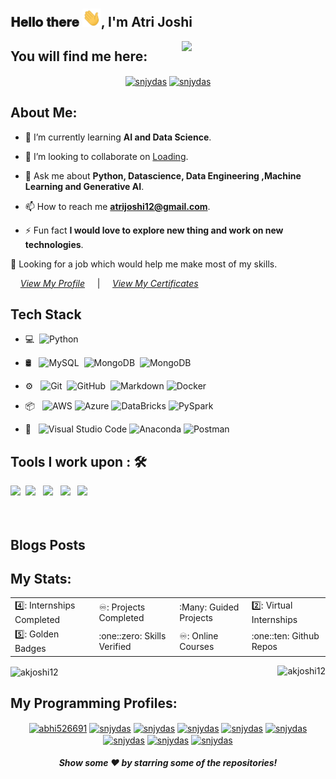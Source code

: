 <h1 align="center"><h2> 𝐇𝐞𝐥𝐥𝐨 𝐭𝐡𝐞𝐫𝐞 <img src="https://raw.githubusercontent.com/ABSphreak/ABSphreak/master/gifs/Hi.gif" width="30px">, I'm Atri Joshi</h1>

 
<img align='right' src="https://www.sanitysoftwares.com/imagg/software-development1.gif" width="230"> 
 
## You will find me here:
<p align="center">
 <a href="https://www.linkedin.com/in/atrijoshi//" target="blank"><img align="center" src="https://www.vectorlogo.zone/logos/linkedin/linkedin-icon.svg" alt="snjydas" height="40" width="30" /></a>
 <a href="https://www.kaggle.com/joshiatri" target="blank"><img align="center" src="https://www.vectorlogo.zone/logos/kaggle/kaggle-icon.svg" alt="snjydas" height="40" width="30" /></a>
 
</p>

## About Me:

- 🌱 I’m currently learning **AI and Data Science**.

- 👯 I’m looking to collaborate on [Loading]().

- 💬 Ask me about **Python, Datascience, Data Engineering ,Machine Learning and Generative AI**.

- 📫 How to reach me **atrijoshi12@gmail.com**.

- ⚡ Fun fact **I would love to explore new thing and work on new technologies**.

🤔 Looking for a job which would help me make most of my skills.

&nbsp; &nbsp; *[View My Profile](https://www.linkedin.com/in/atrijoshi/)*
&nbsp; &nbsp; |  &nbsp; &nbsp; *[View My Certificates](https://www.linkedin.com/in/atrijoshi/)*
<br />

## Tech Stack

<!-- <p align="left"><img src="https://devicons.github.io/devicon/devicon.git/icons/android/android-original-wordmark.svg" alt="android" width="40" height="40"/> 
 <img src="https://devicons.github.io/devicon/devicon.git/icons/c/c-original.svg" alt="c" width="40" height="40"/> 
 <img src="https://devicons.github.io/devicon/devicon.git/icons/css3/css3-original-wordmark.svg" alt="css3" width="40" height="40"/> 
 <img src="https://devicons.github.io/devicon/devicon.git/icons/django/django-original.svg" alt="django" width="40" height="40"/> 
 <img src="https://www.vectorlogo.zone/logos/pocoo_flask/pocoo_flask-icon.svg" alt="flask" width="40" height="40"/> 
 <img src="https://www.vectorlogo.zone/logos/google_cloud/google_cloud-icon.svg" alt="gcp" width="40" height="40"/> 
 <img src="https://www.vectorlogo.zone/logos/git-scm/git-scm-icon.svg" alt="git" width="40" height="40"/> 
 <img src="https://www.vectorlogo.zone/logos/apache_hadoop/apache_hadoop-icon.svg" alt="hadoop" width="40" height="40"/> 
 <img src="https://devicons.github.io/devicon/devicon.git/icons/html5/html5-original-wordmark.svg" alt="html5" width="40" height="40"/> 
 <img src="https://www.vectorlogo.zone/logos/adobe_illustrator/adobe_illustrator-icon.svg" alt="illustrator" width="40" height="40"/> 
 <img src="https://devicons.github.io/devicon/devicon.git/icons/java/java-original-wordmark.svg" alt="java" width="40" height="40"/> 
 <img src="https://devicons.github.io/devicon/devicon.git/icons/linux/linux-original.svg" alt="linux" width="40" height="40"/> 
 <img src="https://devicons.github.io/devicon/devicon.git/icons/mongodb/mongodb-original-wordmark.svg" alt="mongodb" width="40" height="40"/> 
 <img src="https://devicons.github.io/devicon/devicon.git/icons/mysql/mysql-original-wordmark.svg" alt="mysql" width="40" height="40"/>  
 <img src="https://www.vectorlogo.zone/logos/opencv/opencv-icon.svg" alt="opencv" width="40" height="40"/> 
 <img src="https://devicons.github.io/devicon/devicon.git/icons/oracle/oracle-original.svg" alt="oracle" width="40" height="40"/>
 <img src="https://devicons.github.io/devicon/devicon.git/icons/postgresql/postgresql-original-wordmark.svg" alt="postgresql" width="40" height="40"/> 
 <img src="https://devicons.github.io/devicon/devicon.git/icons/python/python-original.svg" alt="python" width="40" height="40"/> 
 <img src="https://www.vectorlogo.zone/logos/tensorflow/tensorflow-icon.svg" alt="tensorflow" width="40" height="40"/>
 <img src="https://upload.wikimedia.org/wikipedia/commons/4/4d/OpenAI_Logo.svg" alt="openai" width="40" height="40"/>
 <img src="https://www.vectorlogo.zone/logos/pocoo_flask/pocoo_flask-ar21.svg" alt="Flask" width="40" height="40"/>
 <img src="https://www.vectorlogo.zone/logos/docker/docker-ar21.svg" alt="Docker" width="40" height="40"
 </p> -->
 
 - 💻&nbsp;
  ![Python](https://img.shields.io/badge/-Python-333333?style=flat&logo=python)&nbsp;

 
- 🛢 &nbsp;
  ![MySQL](https://img.shields.io/badge/-MySQL-333333?style=flat&logo=mysql)&nbsp;
  ![MongoDB](https://img.shields.io/badge/-MSSQLSERVER-333333?style=flat&logo=mssqlserver)&nbsp;
   ![MongoDB](https://img.shields.io/badge/-Postgres-333333?style=flat&logo=postgres)&nbsp;


  
- ⚙️ &nbsp;
  ![Git](https://img.shields.io/badge/-Git-333333?style=flat&logo=git)&nbsp;
  ![GitHub](https://img.shields.io/badge/-GitHub-333333?style=flat&logo=github)&nbsp;
  ![Markdown](https://img.shields.io/badge/-Markdown-333333?style=flat&logo=markdown)
  ![Docker](https://img.shields.io/badge/-Docker-333333?style=flat&logo=Docker)

- 📦 &nbsp;
  ![AWS](https://img.shields.io/badge/-AWS-333333?style=flat&logo=AWS)
  ![Azure](https://img.shields.io/badge/-Azure-333333?style=flat&logo=Azure)
  ![DataBricks](https://img.shields.io/badge/-DataBricks-333333?style=flat&logo=DataBricks)
  ![PySpark](https://img.shields.io/badge/-PySpark-333333?style=flat&logo=PySpark)
  
  
  
- 🔧 &nbsp;
  ![Visual Studio Code](https://img.shields.io/badge/-Visual%20Studio%20Code-333333?style=flat&logo=visual-studio-code&logoColor=007ACC)
  ![Anaconda](https://img.shields.io/badge/-anaconda-333333?style=flat&logo=anaconda&logoColor=007ACC)
  ![Postman](https://img.shields.io/badge/-postman-333333?style=flat&logo=postman&logoColor=007ACC)


## Tools I work upon : 🛠
<img src="https://img.shields.io/badge/openai%20-%23000.svg?&style=for-the-badge&logo=openai&logoColor=white"/>&nbsp;
<img src="https://img.shields.io/badge/Keras%20-%23D00000.svg?&style=for-the-badge&logo=Keras&logoColor=white"/> &nbsp; <img src="https://img.shields.io/badge/TensorFlow%20-%23FF6F00.svg?&style=for-the-badge&logo=TensorFlow&logoColor=white" /> &nbsp; <img src="https://img.shields.io/badge/pandas%20-%23150458.svg?&style=for-the-badge&logo=pandas&logoColor=white" /> &nbsp; <img src="https://img.shields.io/badge/Jupyter%20-%23F37626.svg?&style=for-the-badge&logo=Jupyter&logoColor=white" /> &nbsp;
<br/>
<br/>
<br/>


## Blogs Posts

<!-- BLOG-POST-LIST:START -->
<!-- BLOG-POST-LIST:END -->




## My Stats:

<table>
  <tr>
    <td> 4️⃣: Internships Completed </td>
    <td> ♾️: Projects Completed </td>
    <td>  :Many: Guided Projects  </td>
    <td>  2️⃣: Virtual Internships </td>
  </tr>
  <tr>
    <td>  5️⃣: Golden Badges  </td>
    <td>  :one::zero: Skills Verified </td>
    <td>  ♾️: Online Courses  </td>
    <td>  :one::ten: Github Repos </td>
  </tr>
</table>
<p><img align="right" src="https://github-readme-stats.vercel.app/api/top-langs/?username=akjoshi12&theme=graywhite&layout=compact&hide=html" alt="akjoshi12" /></p>
<p><img align="center" src="https://github-readme-stats.vercel.app/api?username=akjoshi12&theme=graywhite&show_icons=true" alt="akjoshi12" /></p>


## My Programming Profiles:

<p align="center">
<a href="https://dev.to/abhi526691" target="blank"><img align="center" src="https://cdn.jsdelivr.net/npm/simple-icons@3.0.1/icons/dev-dot-to.svg" alt="abhi526691" height="30" width="30" /></a>
<a href="https://www.kaggle.com/abhi526691" target="blank"><img align="center" src="https://cdn.jsdelivr.net/npm/simple-icons@3.0.1/icons/kaggle.svg" alt="snjydas" height="30" width="30" /></a>
<a href="https://www.codechef.com/abhi10548" target="blank"><img align="center" src="https://cdn.jsdelivr.net/npm/simple-icons@3.1.0/icons/codechef.svg" alt="snjydas" height="30" width="30" /></a>
<a href="https://www.hackerrank.com/abhi10548" target="blank"><img align="center" src="https://cdn.jsdelivr.net/npm/simple-icons@3.0.1/icons/hackerrank.svg" alt="snjydas" height="30" width="30" /></a>
<a href="https://www.codeforces.com/abhi10548" target="blank"><img align="center" src="https://cdn.jsdelivr.net/npm/simple-icons@3.0.1/icons/codeforces.svg" alt="snjydas" height="30" width="30" /></a>
<a href="https://www.leetcode.com/abhi10548" target="blank"><img align="center" src="https://cdn.jsdelivr.net/npm/simple-icons@3.0.1/icons/leetcode.svg" alt="snjydas" height="30" width="30" /></a>
<a href="https://www.hackerearth.com/abhi10548" target="blank"><img align="center" src="https://cdn.jsdelivr.net/npm/simple-icons@3.0.1/icons/hackerearth.svg" alt="snjydas" height="30" width="30" /></a>
<a href="https://www.geeksforgeeks.com/abhi10548" target="blank"><img align="center" src="https://cdn.jsdelivr.net/npm/simple-icons@3.0.1/icons/geeksforgeeks.svg" alt="snjydas" height="30" width="30" /></a>
<a href="https://www.topcoder.com/abhi10548" target="blank"><img align="center" src="https://cdn.jsdelivr.net/npm/simple-icons@3.0.1/icons/topcoder.svg" alt="snjydas" height="30" width="30" /></a>
</p>

<div align="center">

##### Show some ❤️ by starring some of the repositories!

</div>
